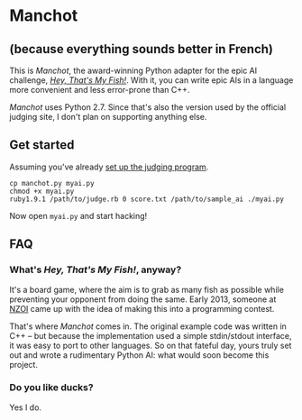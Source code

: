 Manchot
=======

(because everything sounds better in French)
--------------------------------------------

This is *Manchot*, the award-winning Python adapter for the epic AI
challenge, [*Hey, That's My Fish!*][HTMF]. With it, you can write epic
AIs in a language more convenient and less error-prone than C++.

[HTMF]: http://heythatsmyfish.com/

*Manchot* uses Python 2.7. Since that's also the version used by the
official judging site, I don't plan on supporting anything else.


Get started
-----------

Assuming you've already [set up the judging program][HTMF source].

    cp manchot.py myai.py
    chmod +x myai.py
    ruby1.9.1 /path/to/judge.rb 0 score.txt /path/to/sample_ai ./myai.py

Now open `myai.py` and start hacking!

[HTMF source]: https://bitbucket.org/ronalchn/penguins


FAQ
---

### What's *Hey, That's My Fish!*, anyway?

It's a board game, where the aim is to grab as many fish as possible
while preventing your opponent from doing the same. Early 2013, someone
at [NZOI][] came up with the idea of making this into a programming
contest.

That's where *Manchot* comes in. The original example code was written
in C++ &ndash; but because the implementation used a simple stdin/stdout
interface, it was easy to port to other languages. So on that fateful
day, yours truly set out and wrote a rudimentary Python AI: what would
soon become this project.

[NZOI]: http://nzoi.org.nz/


### Do you like ducks?

Yes I do.
